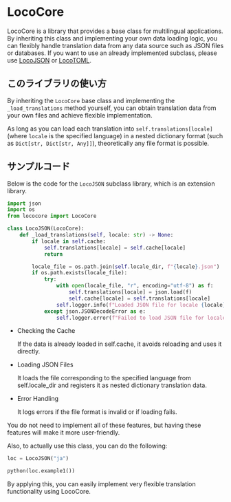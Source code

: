 # LocoCore

LocoCore is a library that provides a base class for multilingual applications.
By inheriting this class and implementing your own data loading logic, you can flexibly handle translation data from any data source such as JSON files or databases.
If you want to use an already implemented subclass, please use [LocoJSON](https://github.com/drago-suzuki58/LocoJSON) or [LocoTOML](https://github.com/drago-suzuki58/LocoTOML).

## このライブラリの使い方

By inheriting the `LocoCore` base class and implementing the `_load_translations` method yourself, you can obtain translation data from your own files and achieve flexible implementation.

As long as you can load each translation into `self.translations[locale]` (where `locale` is the specified language) in a nested dictionary format (such as `Dict[str, Dict[str, Any]]`), theoretically any file format is possible.

## サンプルコード

Below is the code for the `LocoJSON` subclass library, which is an extension library.

```python
import json
import os
from lococore import LocoCore

class LocoJSON(LocoCore):
    def _load_translations(self, locale: str) -> None:
        if locale in self.cache:
            self.translations[locale] = self.cache[locale]
            return

        locale_file = os.path.join(self.locale_dir, f"{locale}.json")
        if os.path.exists(locale_file):
            try:
                with open(locale_file, "r", encoding="utf-8") as f:
                    self.translations[locale] = json.load(f)
                    self.cache[locale] = self.translations[locale]
                self.logger.info(f"Loaded JSON file for locale {locale}")
            except json.JSONDecodeError as e:
                self.logger.error(f"Failed to load JSON file for locale {locale}: {e}")
```

- Checking the Cache

  If the data is already loaded in self.cache, it avoids reloading and uses it directly.

- Loading JSON Files

  It loads the file corresponding to the specified language from self.locale_dir and registers it as nested dictionary translation data.

- Error Handling

  It logs errors if the file format is invalid or if loading fails.

You do not need to implement all of these features, but having these features will make it more user-friendly.

Also, to actually use this class, you can do the following:

```python
loc = LocoJSON("ja")

python(loc.example1())
```

By applying this, you can easily implement very flexible translation functionality using LocoCore.
